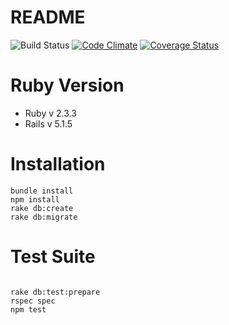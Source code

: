 # README
![Build Status](https://codeship.com/projects/c8882dc0-fe33-0135-2759-12381a098dca/status?branch=master)
 [![Code Climate](https://codeclimate.com/github/tj28601/Aptsite/badges/gpa.svg)](https://codeclimate.com/github/tj28601/Aptsite)
 [![Coverage Status](https://coveralls.io/repos/github/tj28601/Aptsite/badge.png?branch=master)](https://coveralls.io/github/tj28601/Aptsite?branch=master)

# Ruby Version
* Ruby v 2.3.3
* Rails v 5.1.5

# Installation
```
bundle install
npm install
rake db:create
rake db:migrate
```
# Test Suite
```

rake db:test:prepare
rspec spec
npm test
```
<!-- # App Overview
Aptsite is web application for landlords and property management firms created to facilitate advertisement & dialogue between prospective clients   This application allows users to contact an admin, create their own lists of Favorites, and schedule an appointment with an admin via the Calendly API.
* In order to create a favorites list, create an account & log in.
* U
This README would normally document whatever steps are necessary to get the
application up and running.

Things you may want to cover:

* Ruby version

* System dependencies

* Configuration

* Database creation

* Database initialization

* How to run the test suite

* Services (job queues, cache servers, search engines, etc.)

* Deployment instructions

* ... --> 
